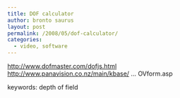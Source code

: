 ```yaml
---
title: DOF calculator
author: bronto saurus
layout: post
permalink: /2008/05/dof-calculator/
categories:
  - video, software
---
```

<a href="http://www.dofmaster.com/dofjs.html" target="_blank" >http://www.dofmaster.com/dofjs.html</a>  
<a href="http://www.panavision.co.nz/main/kbase/reference/calcFOVform.asp" target="_blank" >http://www.panavision.co.nz/main/kbase/ &#8230; OVform.asp</a>

keywords: depth of field